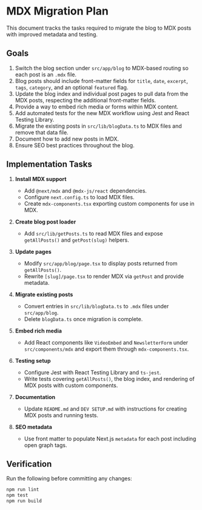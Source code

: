 # MDX Migration Plan

This document tracks the tasks required to migrate the blog to MDX posts with improved metadata and testing.

## Goals
1. Switch the blog section under `src/app/blog` to MDX-based routing so each post is an `.mdx` file.
2. Blog posts should include front-matter fields for `title`, `date`, `excerpt`, `tags`, `category`, and an optional `featured` flag.
3. Update the blog index and individual post pages to pull data from the MDX posts, respecting the additional front‑matter fields.
4. Provide a way to embed rich media or forms within MDX content.
5. Add automated tests for the new MDX workflow using Jest and React Testing Library.
6. Migrate the existing posts in `src/lib/blogData.ts` to MDX files and remove that data file.
7. Document how to add new posts in MDX.
8. Ensure SEO best practices throughout the blog.

## Implementation Tasks
1. **Install MDX support**
   - Add `@next/mdx` and `@mdx-js/react` dependencies.
   - Configure `next.config.ts` to load MDX files.
   - Create `mdx-components.tsx` exporting custom components for use in MDX.

2. **Create blog post loader**
   - Add `src/lib/getPosts.ts` to read MDX files and expose `getAllPosts()` and `getPost(slug)` helpers.

3. **Update pages**
   - Modify `src/app/blog/page.tsx` to display posts returned from `getAllPosts()`.
   - Rewrite `[slug]/page.tsx` to render MDX via `getPost` and provide metadata.

4. **Migrate existing posts**
   - Convert entries in `src/lib/blogData.ts` to `.mdx` files under `src/app/blog`.
   - Delete `blogData.ts` once migration is complete.

5. **Embed rich media**
   - Add React components like `VideoEmbed` and `NewsletterForm` under `src/components/mdx` and export them through `mdx-components.tsx`.

6. **Testing setup**
   - Configure Jest with React Testing Library and `ts-jest`.
   - Write tests covering `getAllPosts()`, the blog index, and rendering of MDX posts with custom components.

7. **Documentation**
   - Update `README.md` and `DEV SETUP.md` with instructions for creating MDX posts and running tests.

8. **SEO metadata**
   - Use front matter to populate Next.js `metadata` for each post including open graph tags.

## Verification
Run the following before committing any changes:
```bash
npm run lint
npm test
npm run build
```
